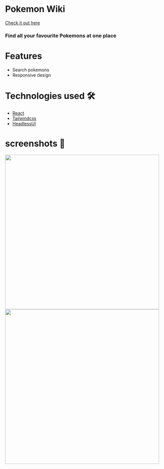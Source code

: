 # Pokemon Wiki

[Check it out here](https://pawankm21.github.io/pokemon-wiki/)

### Find all your favourite Pokemons at one place

# Features
- Search pokemons
- Responsive design

# Technologies used 🛠️

- [React](https://reactjs.org/)
- [Tailwindcss]()
- [HeadlessUI]()

# screenshots 🍥

<img src="https://user-images.githubusercontent.com/63885768/138824055-fc587429-c51e-4510-a87d-29bf8e6f9649.png" width="500">
<img src="https://user-images.githubusercontent.com/63885768/138824151-a429a1ee-06ba-44d4-afb9-6a28a798fce1.png" width="500">


